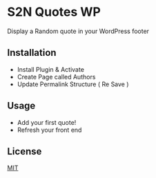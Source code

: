 # S2N Quotes WP

Display a Random quote in your WordPress footer

## Installation

 - Install Plugin & Activate
 - Create Page called Authors
 - Update Permalink Structure ( Re Save )
 


## Usage

- Add your first quote!
- Refresh your front end


## License
[MIT](https://choosealicense.com/licenses/mit/)